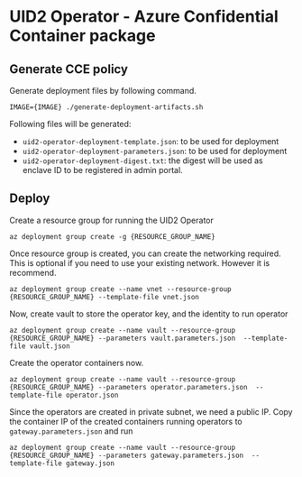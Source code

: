 # UID2 Operator - Azure Confidential Container package

## Generate CCE policy

Generate deployment files by following command.

```
IMAGE={IMAGE} ./generate-deployment-artifacts.sh
```
Following files will be generated:

* `uid2-operator-deployment-template.json`: to be used for deployment
* `uid2-operator-deployment-parameters.json`: to be used for deployment
* `uid2-operator-deployment-digest.txt`: the digest will be used as enclave ID to be registered in admin portal.

## Deploy

Create a resource group for running the UID2 Operator
  
```
az deployment group create -g {RESOURCE_GROUP_NAME}
```

Once resource group is created, you can create the networking required. This is optional if you need to use your existing network. However it is recommend. 

```
az deployment group create --name vnet --resource-group {RESOURCE_GROUP_NAME} --template-file vnet.json
```

Now, create vault to store the operator key, and the identity to run operator 

```
az deployment group create --name vault --resource-group {RESOURCE_GROUP_NAME} --parameters vault.parameters.json  --template-file vault.json
```

Create the operator containers now. 
 
```
az deployment group create --name vault --resource-group {RESOURCE_GROUP_NAME} --parameters operator.parameters.json  --template-file operator.json
```

Since the operators are created in private subnet, we need a public IP. Copy the container IP of the created containers running operators to `gateway.parameters.json` and run

```
az deployment group create --name vault --resource-group {RESOURCE_GROUP_NAME} --parameters gateway.parameters.json  --template-file gateway.json
```
